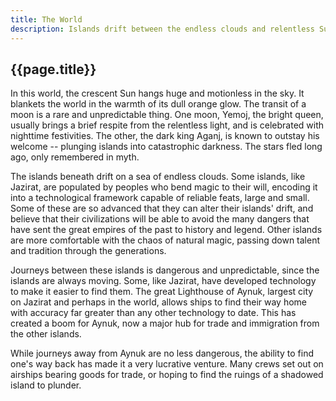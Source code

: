 ```yaml
---
title: The World
description: Islands drift between the endless clouds and relentless Sun.
---
```


## {{page.title}}

In this world, the crescent Sun hangs huge and motionless in the sky. It blankets the world in the warmth of its dull orange glow. The transit of a moon is a rare and unpredictable thing. One moon, Yemoj, the bright queen, usually brings a brief respite from the relentless light, and is celebrated with nighttime festivities. The other, the dark king Aganj, is known to outstay his welcome -- plunging islands into catastrophic darkness. The stars fled long ago, only remembered in myth.

The islands beneath drift on a sea of endless clouds. Some islands, like Jazirat, are populated by peoples who bend magic to their will, encoding it into a technological framework capable of reliable feats, large and small. Some of these are so advanced that they can alter their islands' drift, and believe that their civilizations will be able to avoid the many dangers that have sent the great empires of the past to history and legend. Other islands are more comfortable with the chaos of natural magic, passing down talent and tradition through the generations.

Journeys between these islands is dangerous and unpredictable, since the islands are always moving. Some, like Jazirat, have developed technology to make it easier to find them. The great Lighthouse of Aynuk, largest city on Jazirat and perhaps in the world, allows ships to find their way home with accuracy far greater than any other technology to date. This has created a boom for Aynuk, now a major hub for trade and immigration from the other islands.

While journeys away from Aynuk are no less dangerous, the ability to find one's way back has made it a very lucrative venture. Many crews set out on airships bearing goods for trade, or hoping to find the ruings of a shadowed island to plunder.
